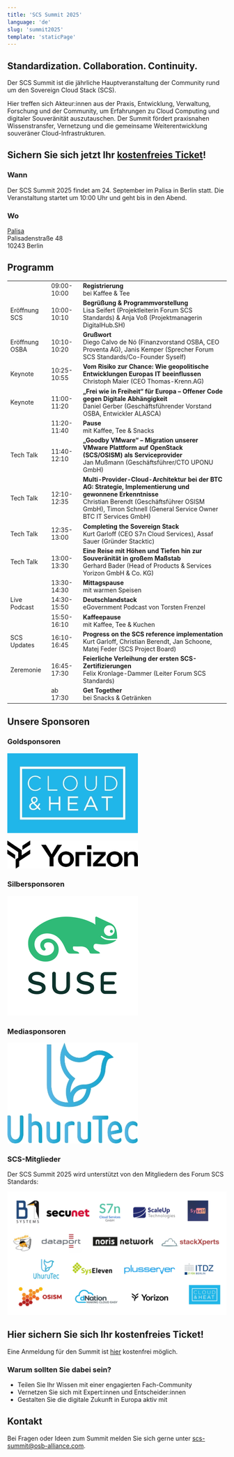 ```yaml
---
title: 'SCS Summit 2025'
language: 'de'
slug: 'summit2025'
template: 'staticPage'
---
```


## Standardization. Collaboration. Continuity.

Der SCS Summit ist die jährliche Hauptveranstaltung der Community rund um den Sovereign Cloud Stack (SCS).

Hier treffen sich Akteur:innen aus der Praxis, Entwicklung, Verwaltung, Forschung und der Community, um Erfahrungen zu Cloud Computing und digitaler Souveränität auszutauschen. Der Summit fördert praxisnahen Wissenstransfer, Vernetzung und die gemeinsame Weiterentwicklung souveräner Cloud-Infrastrukturen.

## Sichern Sie sich jetzt Ihr [kostenfreies Ticket](https://events.sovereigncloudstack.org/scs-summit-2025/)!

### Wann

Der SCS Summit 2025 findet am 24. September im Palisa in Berlin statt.
Die Veranstaltung startet um 10:00 Uhr und geht bis in den Abend.

### Wo

[Palisa](https://www.palisa.de)  
Palisadenstraße 48  
10243 Berlin  

## Programm

|   |   |   |
|---|---|---|
| | 09:00-10:00 | **Registrierung** <br/> bei Kaffee & Tee |
| Eröffnung SCS | 10:00-10:10 | **Begrüßung & Programmvorstellung** <br/> Lisa Seifert (Projektleiterin Forum SCS Standards) & Anja Voß (Projektmanagerin DigitalHub.SH) |
| Eröffnung OSBA | 10:10-10:20 | **Grußwort** <br/> Diego Calvo de Nó (Finanzvorstand OSBA, CEO Proventa AG), Janis Kemper (Sprecher Forum SCS Standards/Co-Founder Syself) |
| Keynote | 10:25-10:55 | **Vom Risiko zur Chance: Wie geopolitische Entwicklungen Europas IT beeinflussen** <br/> Christoph Maier (CEO Thomas-Krenn.AG) |
| Keynote | 11:00-11:20 | **„Frei wie in Freiheit“ für Europa – Offener Code gegen Digitale Abhängigkeit** <br/> Daniel Gerber (Geschäftsführender Vorstand OSBA, Entwickler ALASCA) |
| | 11:20-11:40 | **Pause** <br/> mit Kaffee, Tee & Snacks |
| Tech Talk | 11:40-12:10 | **„Goodby VMware“ – Migration unserer VMware Plattform auf OpenStack (SCS/OSISM) als Serviceprovider** <br/> Jan Mußmann (Geschäftsführer/CTO UPONU GmbH) |
| Tech Talk | 12:10-12:35 | **Multi-Provider-Cloud-Architektur bei der BTC AG: Strategie, Implementierung und gewonnene Erkenntnisse** <br/> Christian Berendt (Geschäftsführer OSISM GmbH), Timon Schnell (General Service Owner BTC IT Services GmbH) |
| Tech Talk | 12:35-13:00 | **Completing the Sovereign Stack** <br/> Kurt Garloff (CEO S7n Cloud Services), Assaf Sauer (Gründer Stacktic) |
| Tech Talk | 13:00-13:30 | **Eine Reise mit Höhen und Tiefen hin zur Souveränität in großem Maßstab** <br/> Gerhard Bader (Head of Products & Services Yorizon GmbH & Co. KG) |
| | 13:30-14:30 | **Mittagspause** <br/> mit warmen Speisen |
| Live Podcast | 14:30-15:50 | **Deutschlandstack** <br/> eGovernment Podcast von Torsten Frenzel |
| | 15:50-16:10 | **Kaffeepause** <br/> mit Kaffee, Tee & Kuchen |
| SCS Updates | 16:10-16:45 | **Progress on the SCS reference implementation** <br/> Kurt Garloff, Christian Berendt, Jan Schoone, Matej Feder (SCS Project Board) |
| Zeremonie | 16:45-17:30 | **Feierliche Verleihung der ersten SCS-Zertifizierungen** <br/> Felix Kronlage-Dammer (Leiter Forum SCS Standards) |
| | ab 17:30 | **Get Together** <br/> bei Snacks & Getränken |

## Unsere Sponsoren

### Goldsponsoren

[![Cloud&Heat](../../../images/logos/Logo_CloudAndHeat_300px.jpg)](https://www.cloudandheat.com/)

[![Yorizon](../../../images/logos/Logo_Yorizon_300px.jpg)](https://yorizon.com/)

### Silbersponsoren

[![SUSE](../../../images/logos/Logo_SUSE_300px.jpg)](https://suse.com/)

### Mediasponsoren

[![UhuruTec](../../../images/logos/Logo_UhuruTec_300px.jpg)](https://www.uhurutec.com/)

### SCS-Mitglieder

Der SCS Summit 2025 wird unterstützt von den Mitgliedern des Forum SCS Standards:

[![Mitglieder Forum SCS-Standards](../../../images/logos/Logos_Members_SCS.jpg)](https://osb-alliance.de/forum-scs-standards)

## Hier sichern Sie sich Ihr kostenfreies Ticket!

Eine Anmeldung für den Summit ist [hier](https://events.sovereigncloudstack.org/scs-summit-2025/) kostenfrei möglich.

### Warum sollten Sie dabei sein?

- Teilen Sie Ihr Wissen mit einer engagierten Fach-Community
- Vernetzen Sie sich mit Expert:innen und Entscheider:innen
- Gestalten Sie die digitale Zukunft in Europa aktiv mit

## Kontakt

Bei Fragen oder Ideen zum Summit melden Sie sich gerne unter scs-summit@osb-alliance.com.
